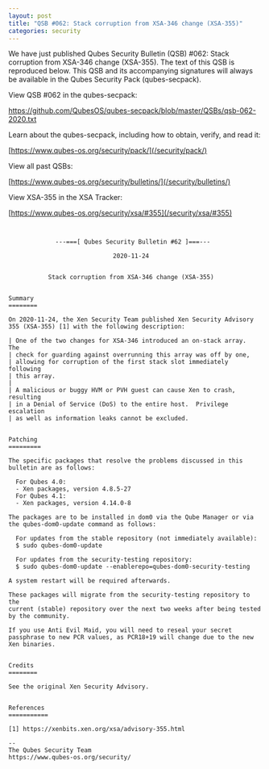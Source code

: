 ```yaml
---
layout: post
title: "QSB #062: Stack corruption from XSA-346 change (XSA-355)"
categories: security
---
```


We have just published Qubes Security Bulletin (QSB) #062: 
Stack corruption from XSA-346 change (XSA-355).
The text of this QSB is reproduced below. This QSB and its accompanying
signatures will always be available in the Qubes Security Pack (qubes-secpack).

View QSB #062 in the qubes-secpack:

<https://github.com/QubesOS/qubes-secpack/blob/master/QSBs/qsb-062-2020.txt>

Learn about the qubes-secpack, including how to obtain, verify, and read it:

[https://www.qubes-os.org/security/pack/](/security/pack/)

View all past QSBs:

[https://www.qubes-os.org/security/bulletins/](/security/bulletins/)

View XSA-355 in the XSA Tracker:

[https://www.qubes-os.org/security/xsa/#355](/security/xsa/#355)

```


             ---===[ Qubes Security Bulletin #62 ]===---

                             2020-11-24


           Stack corruption from XSA-346 change (XSA-355)


Summary
========

On 2020-11-24, the Xen Security Team published Xen Security Advisory
355 (XSA-355) [1] with the following description:

| One of the two changes for XSA-346 introduced an on-stack array.  The
| check for guarding against overrunning this array was off by one,
| allowing for corruption of the first stack slot immediately following
| this array.
| 
| A malicious or buggy HVM or PVH guest can cause Xen to crash, resulting
| in a Denial of Service (DoS) to the entire host.  Privilege escalation
| as well as information leaks cannot be excluded.


Patching
=========

The specific packages that resolve the problems discussed in this
bulletin are as follows:

  For Qubes 4.0:
  - Xen packages, version 4.8.5-27
  For Qubes 4.1:
  - Xen packages, version 4.14.0-8

The packages are to be installed in dom0 via the Qube Manager or via
the qubes-dom0-update command as follows:

  For updates from the stable repository (not immediately available):
  $ sudo qubes-dom0-update

  For updates from the security-testing repository:
  $ sudo qubes-dom0-update --enablerepo=qubes-dom0-security-testing

A system restart will be required afterwards.

These packages will migrate from the security-testing repository to the
current (stable) repository over the next two weeks after being tested
by the community.

If you use Anti Evil Maid, you will need to reseal your secret
passphrase to new PCR values, as PCR18+19 will change due to the new
Xen binaries.


Credits
========

See the original Xen Security Advisory.


References
===========

[1] https://xenbits.xen.org/xsa/advisory-355.html

--
The Qubes Security Team
https://www.qubes-os.org/security/

```

